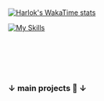 <br>
      
[![Harlok's WakaTime stats](https://github-readme-stats.vercel.app/api/wakatime?username=pepsicoca&theme=gruvbox&layout=compact&custom_title=Stats:&langs_count=6)](https://github.com/anuraghazra/github-readme-stats)


[![My Skills](https://skillicons.dev/icons?i=python,js,html,css,git,vscode,linux,figma,&theme=dark)](https://skillicons.dev)


<!-- ![Visitas](https://komarev.com/ghpvc/?username=typ17&color=orange&label=Profile+Views) -->


<br><br><br><br>

### ↓ main projects 💫 ↓
